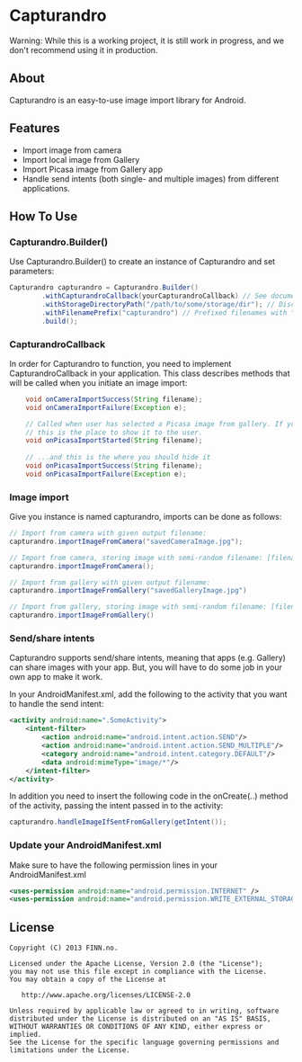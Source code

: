 # Capturandro


Warning: While this is a working project, it is still work in progress, and we don't recommend using it in production.

## About
Capturandro is an easy-to-use image import library for Android.


## Features
* Import image from camera
* Import local image from Gallery
* Import Picasa image from Gallery app
* Handle send intents (both single- and multiple images) from different applications.

## How To Use
### Capturandro.Builder()
Use Capturandro.Builder() to create an instance of Capturandro and set parameters:
```java
Capturandro capturandro = Capturandro.Builder()
        .withCapturandroCallback(yourCapturandroCallback) // See documentation below
        .withStorageDirectoryPath("/path/to/some/storage/dir"); // Discouraged! App uses getExternalCacheDir() by default
        .withFilenamePrefix("capturandro") // Prefixed filenames with "capturandro_", e.g. "capturandro_001.jpg"
        .build();
```

### CapturandroCallback
In order for Capturandro to function, you need to implement CapturandroCallback in your application. This class describes
methods that will be called when you initiate an image import:
```java
    void onCameraImportSuccess(String filename);
    void onCameraImportFailure(Exception e);

    // Called when user has selected a Picasa image from gallery. If you want to show a progress indicator, 
    // this is the place to show it to the user.
    void onPicasaImportStarted(String filename);  
    
    // ...and this is the where you should hide it
    void onPicasaImportSuccess(String filename);    
    void onPicasaImportFailure(Exception e);
```

### Image import
Give you instance is named capturandro, imports can be done as follows:

```java
// Import from camera with given output filename:
capturandro.importImageFromCamera("savedCameraImage.jpg");

// Import from camera, storing image with semi-random filename: [filenamePrefix] + System.currentTimeMillis() + ".jpg"
capturandro.importImageFromCamera();

// Import from gallery with given output filename:
capturandro.importImageFromGallery("savedGalleryImage.jpg")

// Import from gallery, storing image with semi-random filename: [filenamePrefix] + System.currentTimeMillis() + ".jpg"
capturandro.importImageFromGallery()
```

### Send/share intents
Capturandro supports send/share intents, meaning that apps (e.g. Gallery) can share images with your app.
But, you will have to do some job in your own app to make it work.

In your AndroidManifest.xml, add the following to the activity that you want to handle the send intent:
```xml
<activity android:name=".SomeActivity">
    <intent-filter>
        <action android:name="android.intent.action.SEND"/>
        <action android:name="android.intent.action.SEND_MULTIPLE"/>
        <category android:name="android.intent.category.DEFAULT"/>
        <data android:mimeType="image/*"/>
    </intent-filter>
</activity>
```
In addition you need to insert the following code in the onCreate(..) method of the activity, 
passing the intent passed in to the activity:
```java
capturandro.handleImageIfSentFromGallery(getIntent());
```

### Update your AndroidManifest.xml
Make sure to have the following permission lines in your AndroidManifest.xml
```xml
<uses-permission android:name="android.permission.INTERNET" />
<uses-permission android:name="android.permission.WRITE_EXTERNAL_STORAGE" />
```

## License

    Copyright (C) 2013 FINN.no.

    Licensed under the Apache License, Version 2.0 (the "License");
    you may not use this file except in compliance with the License.
    You may obtain a copy of the License at

       http://www.apache.org/licenses/LICENSE-2.0

    Unless required by applicable law or agreed to in writing, software
    distributed under the License is distributed on an "AS IS" BASIS,
    WITHOUT WARRANTIES OR CONDITIONS OF ANY KIND, either express or implied.
    See the License for the specific language governing permissions and
    limitations under the License.

